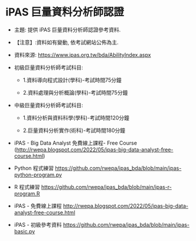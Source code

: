 # iPAS 巨量資料分析師認證

+ 主題: 提供 iPAS 巨量資料分析師認證參考資料.

+ 【注意】:資料如有變動, 依考試網站公佈為主.

+ 資料來源: https://www.ipas.org.tw/bda/AbilityIndex.aspx

+ 初級巨量資料分析師考試科目:

  + 1.資料導向程式設計(學科)-考試時間75分鐘

  + 2.資料處理與分析概論(學科)-考試時間75分鐘

+ 中級巨量資料分析師考試科目:

  + 1.資料分析與資料科學(學科)-考試時間120分鐘

  + 2.巨量資料分析實作(術科)-考試時間180分鐘

+ iPAS - Big Data Analyst 免費線上課程- Free Course (http://rwepa.blogspot.com/2022/05/ipas-big-data-analyst-free-course.html)

+ Python 程式練習 https://github.com/rwepa/ipas_bda/blob/main/ipas-python-program.py

+ R 程式練習 https://github.com/rwepa/ipas_bda/blob/main/ipas-r-program.R

+ iPAS - 免費線上課程 http://rwepa.blogspot.com/2022/05/ipas-big-data-analyst-free-course.html

+ iPAS - 初級參考資料 https://github.com/rwepa/ipas_bda/blob/main/ipas-basic.py
